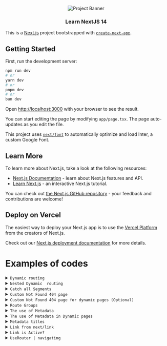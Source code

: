 <div align="center">
  <br />
      <img src="https://strapi.dhiwise.com/uploads/nextjs_14_Main_Image_075e7f4fdc.webp" style="borde-radius:24px" alt="Project Banner">
  <br />



  <h3 align="center">Learn NextJS 14</h3>
</div>


This is a [Next.js](https://nextjs.org/) project bootstrapped with [`create-next-app`](https://github.com/vercel/next.js/tree/canary/packages/create-next-app).


## Getting Started

First, run the development server:

```bash
npm run dev
# or
yarn dev
# or
pnpm dev
# or
bun dev
```

Open [http://localhost:3000](http://localhost:3000) with your browser to see the result.

You can start editing the page by modifying `app/page.tsx`. The page auto-updates as you edit the file.

This project uses [`next/font`](https://nextjs.org/docs/basic-features/font-optimization) to automatically optimize and load Inter, a custom Google Font.

## Learn More

To learn more about Next.js, take a look at the following resources:

- [Next.js Documentation](https://nextjs.org/docs) - learn about Next.js features and API.
- [Learn Next.js](https://nextjs.org/learn) - an interactive Next.js tutorial.

You can check out [the Next.js GitHub repository](https://github.com/vercel/next.js/) - your feedback and contributions are welcome!

## Deploy on Vercel

The easiest way to deploy your Next.js app is to use the [Vercel Platform](https://vercel.com/new?utm_medium=default-template&filter=next.js&utm_source=create-next-app&utm_campaign=create-next-app-readme) from the creators of Next.js.

Check out our [Next.js deployment documentation](https://nextjs.org/docs/deployment) for more details.

# Examples of codes
<details>
<summary><code>Dynamic routing</code></summary>

# Dynamic  routing 

```bash
import React from 'react'

export default function Detail({ params }:{
    params:{
        id:string
    }
}) {
    return (
        <div>Product Details page {params.id}</div>
    )
}
```

</details>



<details>
<summary><code>Nested Dynamic  routing</code></summary>


# Dynamic Nested routing 

## Structure folders
```bash
app
|___products
|___|_______page.tsx
|___________[id]
|___________|___reviews
|_______________|______[reviewid]
|______________________|_________page.tsx


```
## Sample code 

```bash
import React from 'react'

export default function ReviewDetail({ params }: {
    params: {
        id: string;
        reviewid: string;
    }
}) {
    return (
        <h1>
            Review {params.reviewid} for product {params.id}
        </h1>
    )
}

```
</details>

<details>
<summary><code>Catch all Segments</code></summary>

    
# Catch all Segments

## Structure folders

```bash
app
|___docs
|___|____[[...slug]]
|________|__________page.tsx
```
## Sample code 

```bash

import React from 'react'

export default function Docs({
    params,
}: {
    params: {
        slug: string[]
    }
}) {
    if (params.slug?.length === 2) {
        return <div>Docs for feature {params.slug[0]} and consept of {params.slug[1]}</div>
    }
    else if (params.slug?.length === 1) {
        return <>Docs for feature {params.slug[0]}</>
    }
    return (
        <div>Docs</div>
    )
}


```
</details>

<details>
<summary><code>Custom Not Found 404 page</code></summary>

# Custom Not Found 404 page

## Structure folders

```bash
app
|___not-found.tsx
```
## Sample code 

```bash
import React from 'react'

export default function NotFound() {
  return (
    <div>NotFound 404 </div>
  )
}
```
</details>





<details>
<summary><code>Custom Not Found 404 page for dynamic pages (Optional)</code></summary>

# Custom Not Found 404 page for dynamic pages 

## Structure folders

```bash
app
|___products
|___|_______page.tsx
|___________[id]
|___________|___reviews
|_______________|______[reviewid]
|______________________|_________page.tsx
|______________________|_________not-found.tsx
```
## Sample code 

<summary><code>not-found.tsx</code></summary>



```bash
import React from 'react'

export default function NotFound() {
  return (
    <div>NotFound review</div>
  )
}

```
<summary><code>page.tsx</code></summary>



```bash
import { notFound } from 'next/navigation';
import React from 'react'

export default function ReviewDetail({ params }: {
    params: {
        id: string;
        reviewid: string;
    }
}) {
    if (parseInt(params.reviewid)>1000) {
        notFound();
    }
    return (
        <h1>
            Review {params.reviewid} for product {params.id}
        </h1>
    )
}


```

</details>



<details>
  
<summary><code>Route Groups</code></summary>

# Route Groups

## Structure folders

```bash
app
|___(auth)
|___|_____login
|______________page.tsx
|___|_____register
|______________page.tsx
```
## The result

```bash
http://localhost:3000/login
```
</details>


<details>
<summary><code>The use of Metadata</code></summary>

# Metadata in website pages

## Structure folders

```bash
app
|___products
|___________page.tsx
```
## Sample code 

```bash
export const metadata = {
  title: 'Product Page of NextJS',
  description: 'Generated by create next app',
}

export default function Products() {
  return (
    <div>Products</div>
  )
}

```
</details>

<details>
<summary><code>The use of Metadata in Dynamic pages</code></summary>

# Metadata in dynamic routes

## Structure folders

```bash
app
|___products
|___________[id]
|_______________page.tsx
```
## Sample code 

```bash
import { Metadata } from "next"
type Props = {
    params: {
        id: string
    }
}
export const generateMetadata = async ({params}:Props): Promise<Metadata>=>{
    const title =await new Promise(resolve=>{
        setTimeout(()=>{
            resolve(`iphone ${params.id}`)
        },100)
    })
    return {
        title: `Product: ${title} `
    }
}

export default function Detail({ params }: Props) {
    return (
        <div>Product Details page {params.id}</div>
    )
}
```
</details>




<details>
<summary><code>Metadata titles</code></summary>

# Metadata titles

## Structure folders

```bash
app
|___(auth)
|___|_____login
|___|__________page.tsx
|___products
|___|_______[id]
|___________|___page.tsx
```
## Sample code 


<summary><code>login/page.tsx</code></summary>

```bash
import { Metadata } from "next"

export const metadata: Metadata = {
  title: "Login"
}
export default function Login() {
  return (
    <div>Login</div>
  )
}

```


<summary><code>products/[id]/page.tsx</code></summary>

```bash
import { Metadata } from "next"
type Props = {
    params: {
        id: string
    }
}
export const generateMetadata = async ({ params }: Props): Promise<Metadata> => {
    const title = await new Promise(resolve => {
        setTimeout(() => {
            resolve(`iphone ${params.id}`)
        }, 100)
    })
    return {
        title: {
            absolute: `Product: ${title} ` // absolute applies the only absolute title of page
        }
    }
}



export default function Detail({ params }: Props) {
    return (
        <div>Product Details page {params.id}</div>
    )
}
```
</details>

<details>
<summary><code>Link from next/link</code></summary>

# Link tag

## Structure folders

```bash
app
|___products
|___________[id]
|_______________page.tsx
```
## Sample code 

```bash
import { Metadata } from "next"
import Link from "next/link"
type Props = {
    params: {
        id: string
    }
}
export const generateMetadata = async ({ params }: Props): Promise<Metadata> => {
    const title = await new Promise(resolve => {
        setTimeout(() => {
            resolve(`iphone ${params.id}`)
        }, 100)
    })
    return {
        title: {
            absolute: `Product: ${title} ` // absolute applies the only absolute title of page
        }
    }
}



export default function Detail({ params }: Props) {
    return (
        <div>Product Details page {params.id}
            <Link href={'/products/100/reviews/10'} replace>
                {/* 
                     'replace'  replaces the current page with link in href. 
                     if you click back you will back to previous page from that page you clicked
                      'replace'
                */}
                review of 100
            </Link>
        </div>
    )
}

```
</details>




<details>
<summary><code>Link is Active?</code></summary>

# Active links of web site

## Structure folders

```bash
app
|___(auth)
|____layout.tsx
|____|________login
|__________________page.tsx
|____|________register
|__________________page.tsx
```
## Sample code 


<summary><code>(auth)/layout.tsx</code></summary>

```bash
"use client"
import Link from "next/link";

import { usePathname } from "next/navigation";
const navLinks = [
    { name: "Register", href: "/register" },
    { name: "Login", href: "/login" },
];


export default function AuthLayout({
    children,
}: {
    children: React.ReactNode
}) {
    const pathname = usePathname();
    return (
        <>
            {navLinks.map((link) => {
                const isActive = pathname.startsWith(link.href)

                return (
                    <Link href={link.href} className={isActive? 'font-bold mr-4':"text-blue-700"} key={link.href} >
                        {link.name}
                    </Link >
                )

            })
            }
            {children}
        </>
    )
}


```
</details>

<details>
<summary><code>UseRouter | navigating</code></summary>

# Navigating programmatically

## Structure folders

```bash
app
|___order-product
|___|____________page.tsx
```
## Sample code 



```bash"use client"
import { useRouter } from "next/navigation";

export default function OrderPage() {
    const router = useRouter()

    const handleClick = ()=>{
        console.log('placing your order');
        router.push('/')
        
    }
    return (
        <div>
            <h1>Order product</h1>
            <button onClick={handleClick}>Place order</button>
        </div>
    )
}

```
</details>
